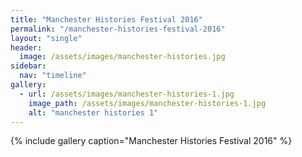 ```yaml
---
title: "Manchester Histories Festival 2016"
permalink: "/manchester-histories-festival-2016"
layout: "single"
header:
  image: /assets/images/manchester-histories.jpg
sidebar:
  nav: "timeline"
gallery:
  - url: /assets/images/manchester-histories-1.jpg
    image_path: /assets/images/manchester-histories-1.jpg
    alt: "manchester histories 1"
---
```


{% include gallery caption="Manchester Histories Festival 2016" %}